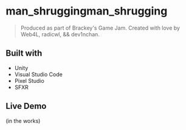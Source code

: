
# man_shruggingman_shrugging

> Produced as part of Brackey's Game Jam. 
> Created with love by Web4L, radicwl, && dev1nchan.

## Built with

- Unity
- Visual Studio Code
- Pixel Studio
- SFXR

## Live Demo

(in the works)
